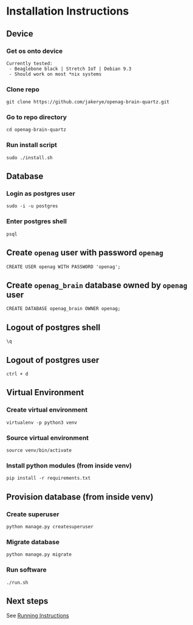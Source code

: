 # Installation Instructions

## Device
### Get os onto device
```
Currently tested:
 - Beaglebone black | Stretch IoT | Debian 9.3
 - Should work on most *nix systems
```

### Clone repo
```
git clone https://github.com/jakerye/openag-brain-quartz.git
```

### Go to repo directory
```
cd openag-brain-quartz
```

### Run install script
```
sudo ./install.sh
```

## Database
### Login as postgres user
```
sudo -i -u postgres
```

### Enter postgres shell
```
psql
```

## Create `openag` user with password `openag`
```
CREATE USER openag WITH PASSWORD 'openag';
```

## Create `openag_brain` database owned by `openag` user
```
CREATE DATABASE openag_brain OWNER openag;
```

## Logout of postgres shell
```
\q
```

## Logout of postgres user
```
ctrl + d
```

## Virtual Environment
### Create virtual environment
```
virtualenv -p python3 venv
```

### Source virtual environment
```
source venv/bin/activate
```

### Install python modules (from inside venv)
```
pip install -r requirements.txt
```

## Provision database (from inside venv)
### Create superuser
```
python manage.py createsuperuser
```

### Migrate database
```
python manage.py migrate
```

### Run software
```
./run.sh
```

## Next steps
See [Running Instructions](running.md)